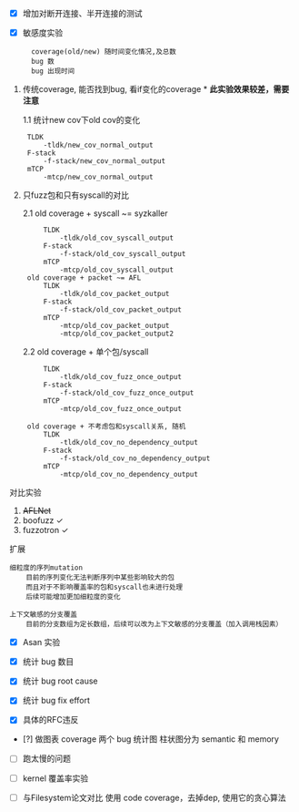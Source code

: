 - [x] 增加对断开连接、半开连接的测试

- [x] 敏感度实验

        coverage(old/new) 随时间变化情况,及总数
        bug 数
        bug 出现时间

1. 传统coverage, 能否找到bug, 看if变化的coverage * **此实验效果较差，需要注意**

    1.1 统计new cov下old cov的变化

        TLDK
            -tldk/new_cov_normal_output
        F-stack
            -f-stack/new_cov_normal_output
        mTCP
            -mtcp/new_cov_normal_output

2. 只fuzz包和只有syscall的对比

    2.1 old coverage + syscall ~= syzkaller

            TLDK
                -tldk/old_cov_syscall_output
            F-stack
                -f-stack/old_cov_syscall_output
            mTCP
                -mtcp/old_cov_syscall_output
        old coverage + packet ~= AFL
            TLDK
                -tldk/old_cov_packet_output
            F-stack
                -f-stack/old_cov_packet_output
            mTCP
                -mtcp/old_cov_packet_output
                -mtcp/old_cov_packet_output2
    2.2 old coverage + 单个包/syscall

            TLDK
                -tldk/old_cov_fuzz_once_output
            F-stack
                -f-stack/old_cov_fuzz_once_output
            mTCP
                -mtcp/old_cov_fuzz_once_output

        old coverage + 不考虑包和syscall关系, 随机
            TLDK
                -tldk/old_cov_no_dependency_output
            F-stack
                -f-stack/old_cov_no_dependency_output
            mTCP
                -mtcp/old_cov_no_dependency_output

对比实验
1. <del>AFLNet</del>
2. boofuzz ✓
3. fuzzotron ✓

扩展

    细粒度的序列mutation
        目前的序列变化无法判断序列中某些影响较大的包
        而且对于不影响覆盖率的包和syscall也未进行处理
        后续可能增加更加细粒度的变化

    上下文敏感的分支覆盖
        目前的分支数组为定长数组，后续可以改为上下文敏感的分支覆盖（加入调用栈因素）

- [x] Asan 实验
- [x] 统计 bug 数目

- [x] 统计 bug root cause
- [x] 统计 bug fix effort

- [x] 具体的RFC违反
- [?] 做图表
        coverage 两个
        bug 统计图 柱状图分为 semantic 和 memory

- [ ] 跑太慢的问题

- [ ] kernel 覆盖率实验
- [ ] 与Filesystem论文对比
        使用 code coverage，去掉dep, 使用它的贪心算法